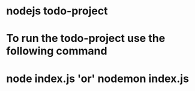 # nodejs todo-project
# To run the todo-project use the following command
# node index.js 'or' nodemon index.js 